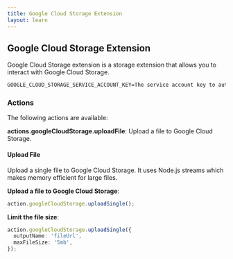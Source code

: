 ```yaml
---
title: Google Cloud Storage Extension
layout: learn
---
```

## Google Cloud Storage Extension

Google Cloud Storage extension is a storage extension that allows you to interact with Google Cloud Storage.



```txt
GOOGLE_CLOUD_STORAGE_SERVICE_ACCOUNT_KEY=The service account key to authenticate with Google Cloud Storage. It is required when not running in a Google Cloud environment.
```

### Actions

The following actions are available:

**actions.googleCloudStorage.uploadFile**: Upload a file to Google Cloud Storage.

#### Upload File

Upload a single file to Google Cloud Storage. It uses Node.js streams which makes memory efficient for large files.

**Upload a file to Google Cloud Storage**:

```ts
action.googleCloudStorage.uploadSingle();
```

**Limit the file size**:

```ts
action.googleCloudStorage.uploadSingle({
  outputName: 'fileUrl',
  maxFileSize: '5mb',
});
```
